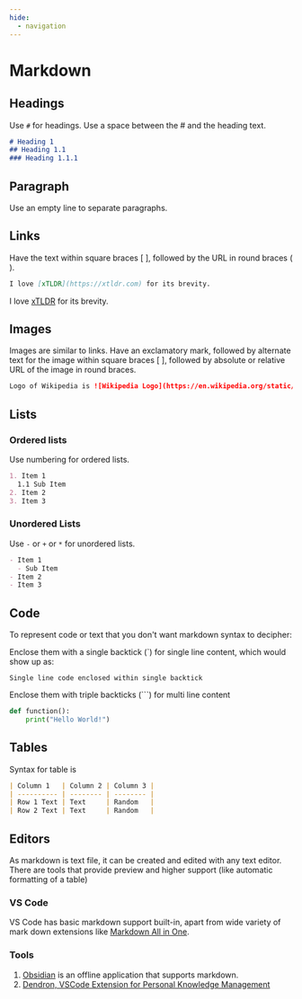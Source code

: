 ```yaml
---
hide:
  - navigation
---
```


# Markdown

## Headings
Use `#` for headings. Use a space between the # and the heading text.
```md
# Heading 1
## Heading 1.1
### Heading 1.1.1
```

## Paragraph
Use an empty line to separate paragraphs.

## Links
Have the text within square braces [ ], followed by the URL in round braces ( ).
```md
I love [xTLDR](https://xtldr.com) for its brevity.
```
I love [xTLDR](https://xtldr.com) for its brevity.

## Images
Images are similar to links. Have an exclamatory mark, followed by alternate text for the image within square braces [ ], followed by absolute or relative URL of the image in round braces.
```md
Logo of Wikipedia is ![Wikipedia Logo](https://en.wikipedia.org/static/images/icons/wikipedia.png)
```

## Lists
### Ordered lists
Use numbering for ordered lists.
```md
1. Item 1
  1.1 Sub Item
2. Item 2
3. Item 3
```

### Unordered Lists
Use `-` or `+` or `*` for unordered lists.
```md
- Item 1
  - Sub Item
- Item 2
- Item 3
```

## Code
To represent code or text that you don't want markdown syntax to decipher:

Enclose them with a single backtick (`) for single line content, which would show up as:
  
`Single line code enclosed within single backtick`

Enclose them with triple backticks (```) for multi line content

```py
def function():
    print("Hello World!")
```

## Tables
Syntax for table is
```md
| Column 1   | Column 2 | Column 3 |
| ---------- | -------- | -------- |
| Row 1 Text | Text     | Random   |
| Row 2 Text | Text     | Random   |
```

## Editors
As markdown is text file, it can be created and edited with any text editor. There are tools that provide preview and higher support (like automatic formatting of a table)

### VS Code
VS Code has basic markdown support built-in, apart from wide variety of mark down extensions like [Markdown All in One](https://marketplace.visualstudio.com/items?itemName=yzhang.markdown-all-in-one).

### Tools
1. [Obsidian](https://obsidian.md/) is an offline application that supports markdown.
2. [Dendron, VSCode Extension for Personal Knowledge Management](https://www.dendron.so/)